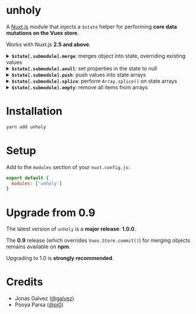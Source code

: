 # unholy

A [Nuxt.js][nuxt] module that injects a `$state` helper for performing **core 
data mutations on the Vuex store**. 

Works with Nuxt.js **2.5 and above**.

[nuxt]: https://github.com/nuxt/nuxt.js

<details>
<summary>
<b><code>$state[.submodule].merge</code></b>:
merges object into state, overriding existing values
</summary><br>

```js
this.$state.merge({
  propInState: {
    toBeUpdated: 2
  }
})
```
</details>

<details>
<summary>
<b><code>$state[.submodule].anull</code></b>:
set properties in the state to null
</summary><br>

```js
// Set single prop to null
this.$state.anull('prop')

// Set top-level props to null
this.$state.anull(['prop', 'otherProp', ...])

// Set obj props to null
this.$state.anull({ obj: ['prop', 'otherProp', ...] })
```
</details>

<details>
<summary>
<b><code>$state[.submodule].push</code></b>:
push values into state arrays
</summary><br>

```js
this.$state.merge({
  arrayInState: {
    toReceiveItems1: [2, 3] // push(2, 3)
    toReceiveItems2: ['a', 'b'] // push('a', 'b')
  }
})
```
</details>

<details>
<summary>
<b><code>$state[.submodule].splice</code></b>:
perform <code>Array.splice()</code> on state arrays
</summary><br>

```js
this.$state.splice({
  arrayInState: {
    toHaveSplicedItems: [0, 2] // splice args
  }
})
```
</details>

<details>
<summary>
<b><code>$state[.submodule].empty</code></b>:
remove all items from arrays
</summary><br>

```js
this.$state.empty('arrayInState', 'anotherArrayInState', ...)

this.$state.empty({ obj: ['arrayInObj', 'anotherArrayInObj'] })
```
</details>

# Installation

```sh
yarn add unholy
```

# Setup

Add to the `modules` section of your `nuxt.config.js`:

```js
export default {
  modules: ['unholy']
}
```

# Upgrade from 0.9

The latest version of `unholy` is a **major release**: **1.0.0**.

The **0.9** release (which overrides `Vuex.Store.commit()`) for merging objects 
remains available on **npm**.

Upgrading to 1.0 is **strongly recommended**.

# Credits

- Jonas Galvez ([@galvez](https://github.com/galvez))
- Pooya Parsa ([@pi0](https://github.com/pi0))
